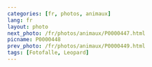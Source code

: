 ```yaml
---
categories: [fr, photos, animaux]
lang: fr
layout: photo
next_photo: /fr/photos/animaux/P0000447.html
picname: P0000448
prev_photo: /fr/photos/animaux/P0000449.html
tags: [Fotofalle, Leopard]
---
```

